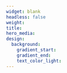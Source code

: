 ```yaml
---
widget: blank
headless: false
weight:
title: 
hero_media: 
design:
  background:
    gradient_start: 
    gradient_end: 
    text_color_light: 
---
```

